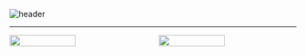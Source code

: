 ![header](https://capsule-render.vercel.app/api?type=venom&height=300&color=gradient&text=I'm%20just...%20just%20a%20developer.&fontSize=35&fontColor=f08080)

---

<div style="display: flex; justify-content: space-between;">
  <img src="https://github-readme-stats.vercel.app/api?username=Doneformee" width="48%">
  <img src="https://github-readme-stats.vercel.app/api/top-langs/?username=Doneformee&layout=compact" width="48%">
</div>
